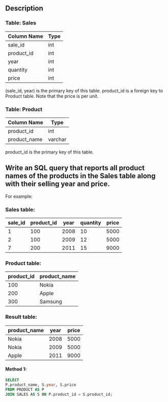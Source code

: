 ## Description

### Table: Sales

| Column Name | Type |
| ----------- | ---- |
| sale_id     | int  |
| product_id  | int  |
| year        | int  |
| quantity    | int  |
| price       | int  |

(sale_id, year) is the primary key of this table.
product_id is a foreign key to Product table.
Note that the price is per unit.

### Table: Product

| Column Name  | Type    |
| ------------ | ------- |
| product_id   | int     |
| product_name | varchar |

product_id is the primary key of this table.

## Write an SQL query that reports all product names of the products in the Sales table along with their selling year and price.

For example:

### Sales table:

| sale_id | product_id | year | quantity | price |
| ------- | ---------- | ---- | -------- | ----- |
| 1       | 100        | 2008 | 10       | 5000  |
| 2       | 100        | 2009 | 12       | 5000  |
| 7       | 200        | 2011 | 15       | 9000  |

### Product table:

| product_id | product_name |
| ---------- | ------------ |
| 100        | Nokia        |
| 200        | Apple        |
| 300        | Samsung      |

### Result table:

| product_name | year | price |
| ------------ | ---- | ----- |
| Nokia        | 2008 | 5000  |
| Nokia        | 2009 | 5000  |
| Apple        | 2011 | 9000  |

#### Method 1:

```sql
SELECT
P.product_name, S.year, S.price
FROM PRODUCT AS P
JOIN SALES AS S ON P.product_id = S.product_id;
```
